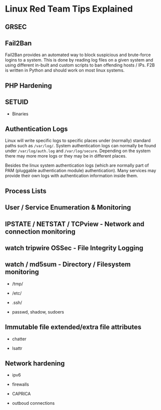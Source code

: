 # Linux Red Team Tips Explained

## GRSEC

## Fail2Ban

Fail2Ban provides an automated way to block suspicious and brute-force logins to a system. This is done by reading log files on a given system and using different in-built and custom scripts to ban offending hosts / IPs. F2B is written in Python and should work on most linux systems.

## PHP Hardening

## SETUID

- Binaries

## Authentication Logs

Linux will write specific logs to specific places under (normally) standard paths such as ```/var/log/```. System authentication logs can normally be found under `/var/log/auth.log` and `/var/log/secure`. Depending on the system there may more more logs or they may be in different places. 

Besides the linux system authentication logs (which are normally part of PAM (pluggable authentication module) authentication). Many services may provide their own logs with authentication information inside them. 


## Process Lists

## User / Service Enumeration & Monitoring

## IPSTATE / NETSTAT / TCPview - Network and connection monitoring

## watch tripwire OSSec - File Integrity Logging

## watch / md5sum - Directory / Filesystem monitoring

- /tmp/

- /etc/

- .ssh/

- passwd, shadow, sudoers


## Immutable file extended/extra file attributes

- chatter

- lsattr


## Network hardening

- ipv6

- firewalls

- CAPRICA
  
- outboud connections